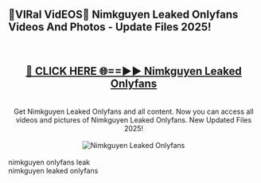 <h2>🔴VIRal VidEOS🔴 Nimkguyen Leaked Onlyfans Videos And Photos - Update Files 2025!</h2>
<br>
<div align="center">
<h2><a href="https://virallinks.top/odZfE0" rel="nofollow">🔴 CLICK HERE 🌐==►► Nimkguyen Leaked Onlyfans</a></h2>
<br>
Get Nimkguyen Leaked Onlyfans and all content. Now you can access all videos and pictures of Nimkguyen Leaked Onlyfans. New Updated Files 2025!
<br>
<br>
<a href="https://virallinks.top/odZfE0" rel="nofollow" data-target="animated-image.originalLink"><img src="https://i.imgur.com/dJHk4Zq.gif)" alt="Nimkguyen Leaked Onlyfans" style="max-width: 100%; display: inline-block;" data-target="animated-image.originalImage"></a>
</div>
<br>
nimkguyen onlyfans leak<br>
nimkguyen leaked onlyfans